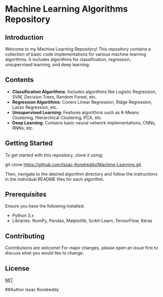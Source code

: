 # Machine Learning Algorithms Repository

## Introduction
Welcome to my Machine Learning Repository! This repository contains a collection of basic code implementations for various machine learning algorithms. It includes algorithms for classification, regression, unsupervised learning, and deep learning.

## Contents
- **Classification Algorithms**: Includes algorithms like Logistic Regression, SVM, Decision Trees, Random Forest, etc.
- **Regression Algorithms**: Covers Linear Regression, Ridge Regression, Lasso Regression, etc.
- **Unsupervised Learning**: Features algorithms such as K-Means Clustering, Hierarchical Clustering, PCA, etc.
- **Deep Learning**: Contains basic neural network implementations, CNNs, RNNs, etc.

## Getting Started
To get started with this repository, clone it using:

git clone https://github.com/Issac-Kondreddy/Machine-Learning.git

Then, navigate to the desired algorithm directory and follow the instructions in the individual README files for each algorithm.

## Prerequisites
Ensure you have the following installed:
- Python 3.x
- Libraries: NumPy, Pandas, Matplotlib, Scikit-Learn, TensorFlow, Keras


## Contributing
Contributions are welcome! For major changes, please open an issue first to discuss what you would like to change.

## License
[MIT](https://choosealicense.com/licenses/mit/)

##Author
Issac Kondreddy
